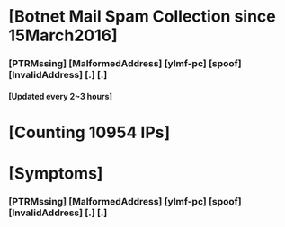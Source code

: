 # [Botnet Mail Spam Collection since 15March2016]
### [PTRMssing] [MalformedAddress] [ylmf-pc] [spoof] [InvalidAddress] [.] [.]
#### [Updated every 2~3 hours]

# [Counting 10954 IPs]

# [Symptoms] 
###   [PTRMssing] [MalformedAddress] [ylmf-pc] [spoof] [InvalidAddress] [.] [.]

